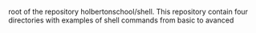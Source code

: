 root of the repository holbertonschool/shell. This repository contain four directories with examples of shell commands from basic to avanced